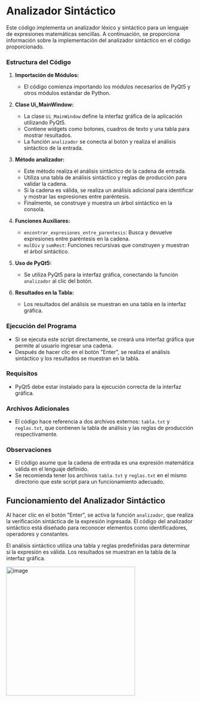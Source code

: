 # Analizador Sintáctico
Este código implementa un analizador léxico y sintáctico para un lenguaje de expresiones matemáticas sencillas. A continuación, se proporciona información sobre la implementación del analizador sintáctico en el código proporcionado.

### Estructura del Código

1. **Importación de Módulos:**
   - El código comienza importando los módulos necesarios de PyQt5 y otros módulos estándar de Python.

2. **Clase Ui_MainWindow:**
   - La clase `Ui_MainWindow` define la interfaz gráfica de la aplicación utilizando PyQt5.
   - Contiene widgets como botones, cuadros de texto y una tabla para mostrar resultados.
   - La función `analizador` se conecta al botón y realiza el análisis sintáctico de la entrada.

3. **Método analizador:**
   - Este método realiza el análisis sintáctico de la cadena de entrada.
   - Utiliza una tabla de análisis sintáctico y reglas de producción para validar la cadena.
   - Si la cadena es válida, se realiza un análisis adicional para identificar y mostrar las expresiones entre paréntesis.
   - Finalmente, se construye y muestra un árbol sintáctico en la consola.

4. **Funciones Auxiliares:**
   - `encontrar_expresiones_entre_parentesis`: Busca y devuelve expresiones entre paréntesis en la cadena.
   - `mulDiv` y `sumRest`: Funciones recursivas que construyen y muestran el árbol sintáctico.

5. **Uso de PyQt5:**
   - Se utiliza PyQt5 para la interfaz gráfica, conectando la función `analizador` al clic del botón.

6. **Resultados en la Tabla:**
   - Los resultados del análisis se muestran en una tabla en la interfaz gráfica.

### Ejecución del Programa

- Si se ejecuta este script directamente, se creará una interfaz gráfica que permite al usuario ingresar una cadena.
- Después de hacer clic en el botón "Enter", se realiza el análisis sintáctico y los resultados se muestran en la tabla.

### Requisitos

- PyQt5 debe estar instalado para la ejecución correcta de la interfaz gráfica.

### Archivos Adicionales

- El código hace referencia a dos archivos externos: `tabla.txt` y `reglas.txt`, que contienen la tabla de análisis y las reglas de producción respectivamente.

### Observaciones

- El código asume que la cadena de entrada es una expresión matemática válida en el lenguaje definido.
- Se recomienda tener los archivos `tabla.txt` y `reglas.txt` en el mismo directorio que este script para un funcionamiento adecuado.

## Funcionamiento del Analizador Sintáctico
Al hacer clic en el botón "Enter", se activa la función `analizador`, que realiza la verificación sintáctica de la expresión ingresada. El código del analizador sintáctico está diseñado para reconocer elementos como identificadores, operadores y constantes.

El análisis sintáctico utiliza una tabla y reglas predefinidas para determinar si la expresión es válida. Los resultados se muestran en la tabla de la interfaz gráfica.

<img width="345" alt="image" src="https://github.com/ferbc31/Compilador-Seminario-Traductores-2/assets/125149035/c168fa86-948c-4885-b114-ab08911838b7">

